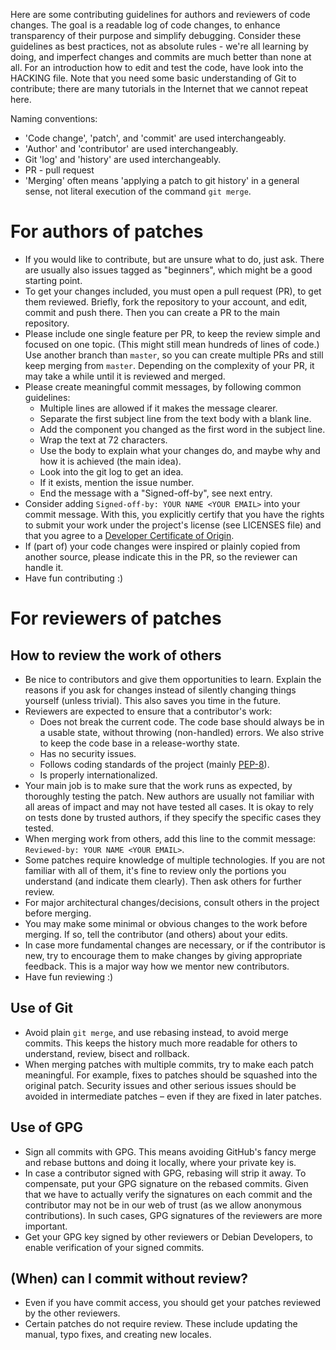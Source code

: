 Here are some contributing guidelines for authors and reviewers of code changes.
The goal is a readable log of code changes, to enhance transparency of their
purpose and simplify debugging. Consider these guidelines as best practices, not
as absolute rules - we're all learning by doing, and imperfect changes and
commits are much better than none at all. For an introduction how to edit and
test the code, have look into the HACKING file. Note that you need some basic
understanding of Git to contribute; there are many tutorials in the Internet
that we cannot repeat here.


Naming conventions:
* 'Code change', 'patch', and 'commit' are used interchangeably.
* 'Author' and 'contributor' are used interchangeably.
* Git 'log' and 'history' are used interchangeably.
* PR - pull request
* 'Merging' often means 'applying a patch to git history' in a general sense,
  not literal execution of the command `git merge`.


# For authors of patches
* If you would like to contribute, but are unsure what to do, just ask. There
  are usually also issues tagged as "beginners", which might be a good starting
  point.
* To get your changes included, you must open a pull request (PR), to get them
  reviewed. Briefly, fork the repository to your account, and edit, commit and
  push there. Then you can create a PR to the main repository.
* Please include one single feature per PR, to keep the review simple and
  focused on one topic. (This might still mean hundreds of lines of code.) Use
  another branch than `master`, so you can create multiple PRs and still keep
  merging from `master`. Depending on the complexity of your PR, it may take a
  while until it is reviewed and merged.
* Please create meaningful commit messages, by following common guidelines:
    * Multiple lines are allowed if it makes the message clearer.
    * Separate the first subject line from the text body with a blank line.
	* Add the component you changed as the first word in the subject line.
    * Wrap the text at 72 characters.
    * Use the body to explain what your changes do, and maybe why and how it is
      achieved (the main idea).
	* Look into the git log to get an idea.
	* If it exists, mention the issue number.
	* End the message with a "Signed-off-by", see next entry.
* Consider adding `Signed-off-by: YOUR NAME <YOUR EMAIL>` into your commit
  message. With this, you explicitly certify that you have the rights to submit
  your work under the project's license (see LICENSES file) and that you agree
  to a [Developer Certificate of Origin](http://developercertificate.org/).
* If (part of) your code changes were inspired or plainly copied from another
  source, please indicate this in the PR, so the reviewer can handle it.
* Have fun contributing :)


# For reviewers of patches

## How to review the work of others
* Be nice to contributors and give them opportunities to learn. Explain the
  reasons if you ask for changes instead of silently changing things yourself
  (unless trivial). This also saves you time in the future.
* Reviewers are expected to ensure that a contributor's work:
    * Does not break the current code. The code base should always be in a
	  usable state, without throwing (non-handled) errors. We also strive to
	  keep the code base in a release-worthy state.
    * Has no security issues.
    * Follows coding standards of the project
	  (mainly [PEP-8](https://www.python.org/dev/peps/pep-0008/)).
    * Is properly internationalized.
* Your main job is to make sure that the work runs as expected, by thoroughly
  testing the patch. New authors are usually not familiar with all areas of
  impact and may not have tested all cases. It is okay to rely on tests done by
  trusted authors, if they specify the specific cases they tested.
* When merging work from others, add this line to the commit message:
  `Reviewed-by: YOUR NAME <YOUR EMAIL>`.
* Some patches require knowledge of multiple technologies. If you are not
  familiar with all of them, it's fine to review only the portions you
  understand (and indicate them clearly). Then ask others for further review.
* For major architectural changes/decisions, consult others in the project
  before merging.
* You may make some minimal or obvious changes to the work before merging. If
  so, tell the contributor (and others) about your edits.
* In case more fundamental changes are necessary, or if the contributor is new,
  try to encourage them to make changes by giving appropriate feedback. This is
  a major way how we mentor new contributors.
* Have fun reviewing :)


## Use of Git
* Avoid plain `git merge`, and use rebasing instead, to avoid merge commits.
  This keeps the history much more readable for others to understand, review,
  bisect and rollback.
* When merging patches with multiple commits, try to make each patch meaningful.
  For example, fixes to patches should be squashed into the original patch.
  Security issues and other serious issues should be avoided in intermediate
  patches – even if they are fixed in later patches.


## Use of GPG
* Sign all commits with GPG. This means avoiding GitHub's fancy merge and rebase
  buttons and doing it locally, where your private key is.
* In case a contributor signed with GPG, rebasing will strip it away. To
  compensate, put your GPG signature on the rebased commits. Given that we have
  to actually verify the signatures on each commit and the contributor may not
  be in our web of trust (as we allow anonymous contributions). In such cases,
  GPG signatures of the reviewers are more important.
* Get your GPG key signed by other reviewers or Debian Developers, to enable
  verification of your signed commits.


## (When) can I commit without review?
* Even if you have commit access, you should get your patches reviewed by the
  other reviewers.
* Certain patches do not require review. These include updating the manual, typo
  fixes, and creating new locales.
